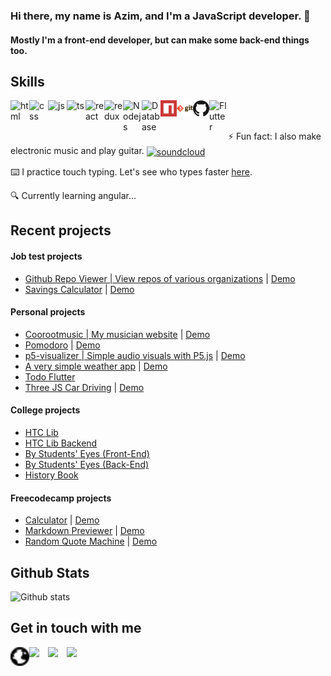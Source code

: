 ### Hi there, my name is Azim, and I'm a JavaScript developer. 👋
#### Mostly I'm a front-end developer, but can make some back-end things too.

## Skills

<img align="left" src="https://cdn.icon-icons.com/icons2/2107/PNG/512/file_type_html_icon_130541.png" alt="html" width="30px" />
<img align="left" src="https://cdn.icon-icons.com/icons2/2107/PNG/512/file_type_css_icon_130661.png" alt="css" width="30px" />
<img align="left" src="https://cdn.icon-icons.com/icons2/2108/PNG/512/javascript_icon_130900.png" alt="js" width="30px" />
<img align="left" src="https://cdn.icon-icons.com/icons2/2107/PNG/512/file_type_typescript_official_icon_130107.png" alt="ts" width="30px" />
<img align="left" src="https://cdn.icon-icons.com/icons2/2108/PNG/512/react_icon_130845.png" alt="react" width="30px" />
<img align="left" src="https://cdn.icon-icons.com/icons2/2415/PNG/512/redux_original_logo_icon_146365.png" alt="redux" width="30px" />
<img align="left" src="https://cdn.icon-icons.com/icons2/2415/PNG/512/nodejs_original_wordmark_logo_icon_146412.png" alt="Nodejs" width="30px" />
<img align="left" src="https://cdn.icon-icons.com/icons2/1508/PNG/512/officedatabase_104402.png" alt="Database" width="30px" />
<img align="left" alt="Npm" width="26px" src="https://raw.githubusercontent.com/github/explore/80688e429a7d4ef2fca1e82350fe8e3517d3494d/topics/npm/npm.png" />
<img align="left" alt="Git" width="26px" src="https://raw.githubusercontent.com/github/explore/80688e429a7d4ef2fca1e82350fe8e3517d3494d/topics/git/git.png" />
<img align="left" alt="GitHub" width="26px" src="https://raw.githubusercontent.com/github/explore/78df643247d429f6cc873026c0622819ad797942/topics/github/github.png" />
<img align="left" src="https://cdn.icon-icons.com/icons2/2107/PNG/512/file_type_flutter_icon_130599.png" alt="Flutter" width="30px" />   

<br />

<br />⚡ Fun fact: I also make electronic music and play guitar. [<img align="center" src="https://cdn.icon-icons.com/icons2/1945/PNG/512/iconfinder-soundcloud-4661625_122489.png" alt="soundcloud" width="30px" />](https://soundcloud.com/coorootmusic) <br />

⌨️ I practice touch typing. Let's see who types faster [here](https://10fastfingers.com/user/2213333/). <br />

🔍 Currently learning angular...

## Recent projects
#### Job test projects
- [Github Repo Viewer | View repos of various organizations](https://github.com/akmatoff/github-repo-viewer) | [Demo](https://akmatoff.github.io/github-repo-viewer/)
- [Savings Calculator](https://github.com/akmatoff/savings-calculator) | [Demo](https://akmatoff.github.io/savings-calculator)

#### Personal projects
- [Coorootmusic | My musician website](https://github.com/akmatoff/coorootmusic) | [Demo](https://cooroot.netlify.app)
- [Pomodoro](https://github.com/akmatoff/pomodoro) | [Demo](https://akmatoff.github.io/pomodoro)
- [p5-visualizer | Simple audio visuals with P5.js](https://github.com/akmatoff/p5-visualizer) | [Demo](https://akmatoff.github.io/p5-visualizer)
- [A very simple weather app](https://github.com/akmatoff/weather-app) | [Demo](https://akmatoff.github.io/weather-app)
- [Todo Flutter](https://github.com/akmatoff/todo_flutter)
- [Three JS Car Driving](https://github.com/akmatoff/threejs-car-driving) | [Demo](https://akmatoff.github.io/threejs-car-driving/)

#### College projects
- [HTC Lib](https://github.com/boorsoft/htc-lib)
- [HTC Lib Backend](https://github.com/boorsoft/htc-online-library-express)
- [By Students' Eyes (Front-End)](https://github.com/boorsoft/bseyes-flutter)
- [By Students' Eyes (Back-End)](https://github.com/boorsoft/bseyes-restapi)
- [History Book](https://github.com/boorsoft/history-book)

#### Freecodecamp projects
- [Calculator](https://github.com/akmatoff/calculator) | [Demo](https://akmatoff.github.io/calculator/)
- [Markdown Previewer](https://github.com/akmatoff/markdown-previewer) | [Demo](https://akmatoff.github.io/markdown-previewer/)
- [Random Quote Machine](https://github.com/akmatoff/random-quote-machine) | [Demo](https://akmatoff.github.io/random-quote-machine/)

## Github Stats
<img src="https://github-readme-stats.vercel.app/api?username=akmatoff&show_icons=true" alt="Github stats" align="left" />

<br />

## Get in touch with me
[<img align="left" src="https://raw.githubusercontent.com/iconic/open-iconic/master/svg/globe.svg" width="30px" />](https://akmatoff.github.io) 
[<img align="left" src="https://cdn.jsdelivr.net/npm/simple-icons@5.8.1/icons/telegram.svg" width="30px" />](https://t.me/akmatoffexe)
[<img align="left" src="https://cdn.jsdelivr.net/npm/simple-icons@5.8.1/icons/vk.svg" width="30px" />](https://vk.com/akmatoffexe)
[<img align="left" src="https://cdn.jsdelivr.net/npm/simple-icons@5.8.1/icons/gmail.svg" width="30px" />](akmatoffexe@gmail.com)


<!--
**akmatoff/akmatoff** is a ✨ _special_ ✨ repository because its `README.md` (this file) appears on your GitHub profile.

Here are some ideas to get you started:

- 🔭 I’m currently working on ...
- 🌱 I’m currently learning ...
- 👯 I’m looking to collaborate on ...
- 🤔 I’m looking for help with ...
- 💬 Ask me about ...
- 📫 How to reach me: ...
- 😄 Pronouns: ...
- ⚡ Fun fact: ...
-->
